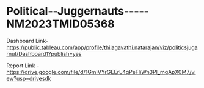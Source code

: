 # Political--Juggernauts-----NM2023TMID05368
Dashboard Link-https://public.tableau.com/app/profile/thilagavathi.natarajan/viz/politicsjugarnut/Dashboard1?publish=yes

Report Link - https://drive.google.com/file/d/1GmIVYrGEErL4qPeFliWn3Pl_mqApX0M7/view?usp=drivesdk
